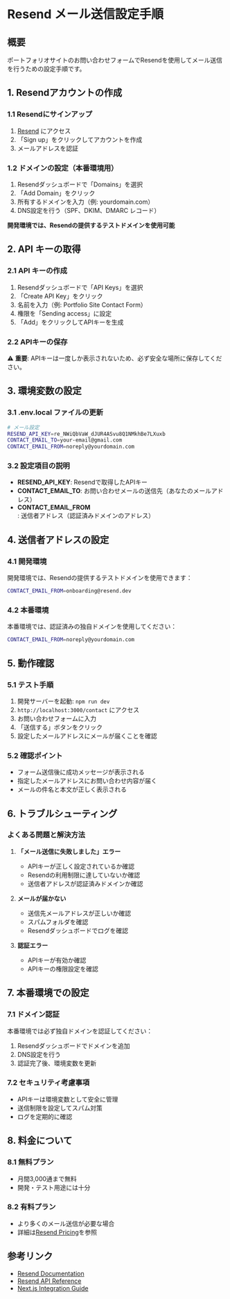 # Resend メール送信設定手順

## 概要
ポートフォリオサイトのお問い合わせフォームでResendを使用してメール送信を行うための設定手順です。

## 1. Resendアカウントの作成

### 1.1 Resendにサインアップ
1. [Resend](https://resend.com) にアクセス
2. 「Sign up」をクリックしてアカウントを作成
3. メールアドレスを認証

### 1.2 ドメインの設定（本番環境用）
1. Resendダッシュボードで「Domains」を選択
2. 「Add Domain」をクリック
3. 所有するドメインを入力（例: yourdomain.com）
4. DNS設定を行う（SPF、DKIM、DMARC レコード）

**開発環境では、Resendの提供するテストドメインを使用可能**

## 2. API キーの取得

### 2.1 API キーの作成
1. Resendダッシュボードで「API Keys」を選択
2. 「Create API Key」をクリック
3. 名前を入力（例: Portfolio Site Contact Form）
4. 権限を「Sending access」に設定
5. 「Add」をクリックしてAPIキーを生成

### 2.2 APIキーの保存
⚠️ **重要**: APIキーは一度しか表示されないため、必ず安全な場所に保存してください。

## 3. 環境変数の設定

### 3.1 .env.local ファイルの更新
```bash
# メール設定
RESEND_API_KEY=re_NWiQbVaW_dJUR4ASvu8Q1NMkhBe7LXuxb
CONTACT_EMAIL_TO=your-email@gmail.com
CONTACT_EMAIL_FROM=noreply@yourdomain.com
```

### 3.2 設定項目の説明
- **RESEND_API_KEY**: Resendで取得したAPIキー
- **CONTACT_EMAIL_TO**: お問い合わせメールの送信先（あなたのメールアドレス）
- **CONTACT_EMAIL_FROM**: 送信者アドレス（認証済みドメインのアドレス）

## 4. 送信者アドレスの設定

### 4.1 開発環境
開発環境では、Resendの提供するテストドメインを使用できます：
```bash
CONTACT_EMAIL_FROM=onboarding@resend.dev
```

### 4.2 本番環境
本番環境では、認証済みの独自ドメインを使用してください：
```bash
CONTACT_EMAIL_FROM=noreply@yourdomain.com
```

## 5. 動作確認

### 5.1 テスト手順
1. 開発サーバーを起動: `npm run dev`
2. `http://localhost:3000/contact` にアクセス
3. お問い合わせフォームに入力
4. 「送信する」ボタンをクリック
5. 設定したメールアドレスにメールが届くことを確認

### 5.2 確認ポイント
- フォーム送信後に成功メッセージが表示される
- 指定したメールアドレスにお問い合わせ内容が届く
- メールの件名と本文が正しく表示される

## 6. トラブルシューティング

### よくある問題と解決方法

1. **「メール送信に失敗しました」エラー**
   - APIキーが正しく設定されているか確認
   - Resendの利用制限に達していないか確認
   - 送信者アドレスが認証済みドメインか確認

2. **メールが届かない**
   - 送信先メールアドレスが正しいか確認
   - スパムフォルダを確認
   - Resendダッシュボードでログを確認

3. **認証エラー**
   - APIキーが有効か確認
   - APIキーの権限設定を確認

## 7. 本番環境での設定

### 7.1 ドメイン認証
本番環境では必ず独自ドメインを認証してください：

1. Resendダッシュボードでドメインを追加
2. DNS設定を行う
3. 認証完了後、環境変数を更新

### 7.2 セキュリティ考慮事項
- APIキーは環境変数として安全に管理
- 送信制限を設定してスパム対策
- ログを定期的に確認

## 8. 料金について

### 8.1 無料プラン
- 月間3,000通まで無料
- 開発・テスト用途には十分

### 8.2 有料プラン
- より多くのメール送信が必要な場合
- 詳細は[Resend Pricing](https://resend.com/pricing)を参照

## 参考リンク

- [Resend Documentation](https://resend.com/docs)
- [Resend API Reference](https://resend.com/docs/api-reference)
- [Next.js Integration Guide](https://resend.com/docs/send-with-nextjs) 